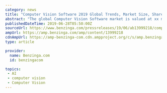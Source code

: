 ```yaml
---
category: news
title: "Computer Vision Software 2019 Global Trends, Market Size, Share, Status, SWOT Analysis and Forecast to 2024"
abstract: "The global Computer Vision Software market is valued at xx million USD in 2017 and is expected to reach xx million USD by the end of 2023, growing at a CAGR of xyz% between 2017 and 2023. The Asia-Pacific will occupy for more market share in following ..."
publishedDateTime: 2019-06-28T05:50:00Z
sourceUrl: https://www.benzinga.com/pressreleases/19/06/ab13999218/computer-vision-software-2019-global-trends-market-size-share-status-swot-analysis-and-forecast-t
ampUrl: https://amp.benzinga.com/amp/content/13999218
cdnAmpUrl: https://amp-benzinga-com.cdn.ampproject.org/c/s/amp.benzinga.com/amp/content/13999218
type: article

provider:
  name: Benzinga.com
  id: benzingacom

topics:
 - AI
 - computer vision
 - Computer Vision
---
```

